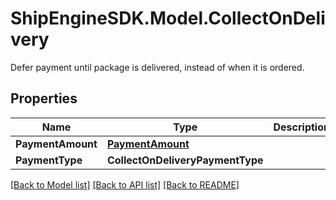 # ShipEngineSDK.Model.CollectOnDelivery
Defer payment until package is delivered, instead of when it is ordered.

## Properties

Name | Type | Description | Notes
------------ | ------------- | ------------- | -------------
**PaymentAmount** | [**PaymentAmount**](PaymentAmount.md) |  | [optional] 
**PaymentType** | **CollectOnDeliveryPaymentType** |  | [optional] 

[[Back to Model list]](../../README.md#documentation-for-models) [[Back to API list]](../../README.md#documentation-for-api-endpoints) [[Back to README]](../../README.md)

